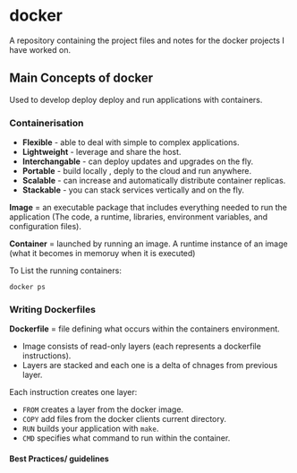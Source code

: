 # docker
A repository containing the project files and notes for the docker projects I have worked on.

## Main Concepts of docker
Used to develop deploy deploy and run applications with containers.

### Containerisation
* **Flexible** - able to deal with simple to complex applications.
* **Lightweight** - leverage and share the host.
* **Interchangable** - can deploy updates and upgrades on the fly.
* **Portable** - build locally , deply to the cloud and run anywhere.
* **Scalable** - can increase and automatically distribute container replicas.
* **Stackable** - you can stack services vertically and on the fly.

**Image** = an executable package that includes everything needed to run the application (The code, a runtime, libraries, environment variables, and configuration files).

**Container** = launched by running an image. A runtime instance of an image (what it becomes in memoruy when it is executed)

To List the running containers:

```
docker ps
```
### Writing Dockerfiles
**Dockerfile** = file defining what occurs within the containers environment.
* Image consists of read-only layers (each represents a dockerfile instructions).
* Layers are stacked and each one is a delta of chnages from previous layer.

Each instruction creates one layer:
* ```FROM``` creates a layer from the docker image.
* ```COPY``` add files from the docker clients current directory.
* ```RUN``` builds your application with ```make```.
* ```CMD``` specifies what command to run within the container.

#### Best Practices/ guidelines
